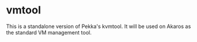 vmtool
======

This is a standalone version of Pekka's kvmtool. It will be used on Akaros as the standard VM management tool.
